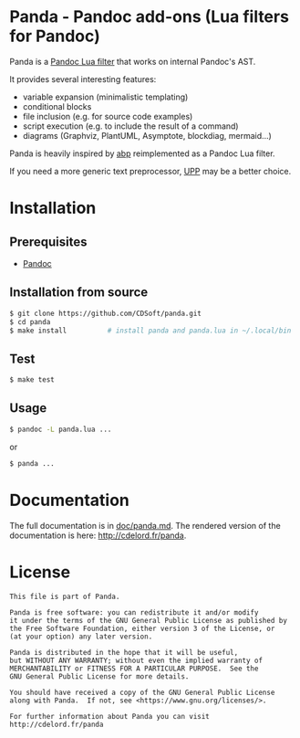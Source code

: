 # Panda - Pandoc add-ons (Lua filters for Pandoc)

Panda is a [Pandoc Lua filter](https://pandoc.org/lua-filters.html) that works on internal Pandoc's AST.

It provides several interesting features:

- variable expansion (minimalistic templating)
- conditional blocks
- file inclusion (e.g. for source code examples)
- script execution (e.g. to include the result of a command)
- diagrams (Graphviz, PlantUML, Asymptote, blockdiag, mermaid...)

Panda is heavily inspired by [abp](http:/cdelord.fr/abp) reimplemented as a Pandoc Lua filter.

If you need a more generic text preprocessor, [UPP](http://cdelord.fr/upp) may be a better choice.

# Installation

## Prerequisites

- [Pandoc](https://pandoc.org/installing.html)

## Installation from source

``` sh
$ git clone https://github.com/CDSoft/panda.git
$ cd panda
$ make install          # install panda and panda.lua in ~/.local/bin
```

## Test

``` sh
$ make test
```

## Usage

``` sh
$ pandoc -L panda.lua ...
```

or

``` sh
$ panda ...
```

# Documentation

The full documentation is in [doc/panda.md](doc/panda.md).
The rendered version of the documentation is here: <http://cdelord.fr/panda>.

# License

    This file is part of Panda.

    Panda is free software: you can redistribute it and/or modify
    it under the terms of the GNU General Public License as published by
    the Free Software Foundation, either version 3 of the License, or
    (at your option) any later version.

    Panda is distributed in the hope that it will be useful,
    but WITHOUT ANY WARRANTY; without even the implied warranty of
    MERCHANTABILITY or FITNESS FOR A PARTICULAR PURPOSE.  See the
    GNU General Public License for more details.

    You should have received a copy of the GNU General Public License
    along with Panda.  If not, see <https://www.gnu.org/licenses/>.

    For further information about Panda you can visit
    http://cdelord.fr/panda
